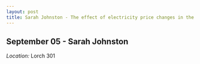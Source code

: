 ```yaml
---
layout: post
title: Sarah Johnston - The effect of electricity price changes in the presence of capital adjustment costs (September 05)
---
```

## September 05 - Sarah Johnston

*Location:* Lorch 301



